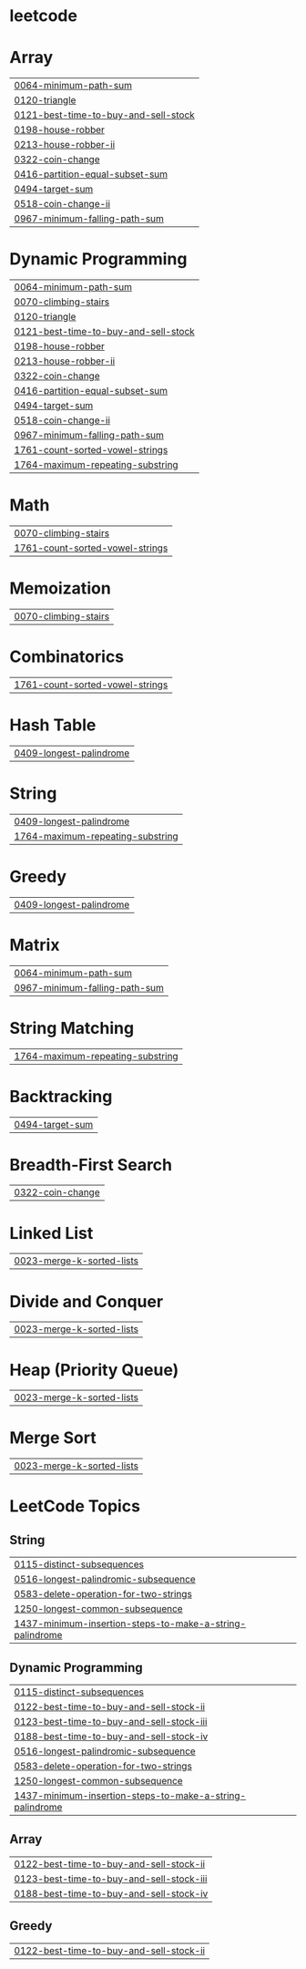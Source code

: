 # leetcode


# Array
|  |
| ------- |
| [0064-minimum-path-sum](https://github.com/sahilhirdhani/leetcode/tree/master/0064-minimum-path-sum) |
| [0120-triangle](https://github.com/sahilhirdhani/leetcode/tree/master/0120-triangle) |
| [0121-best-time-to-buy-and-sell-stock](https://github.com/sahilhirdhani/leetcode/tree/master/0121-best-time-to-buy-and-sell-stock) |
| [0198-house-robber](https://github.com/sahilhirdhani/leetcode/tree/master/0198-house-robber) |
| [0213-house-robber-ii](https://github.com/sahilhirdhani/leetcode/tree/master/0213-house-robber-ii) |
| [0322-coin-change](https://github.com/sahilhirdhani/leetcode/tree/master/0322-coin-change) |
| [0416-partition-equal-subset-sum](https://github.com/sahilhirdhani/leetcode/tree/master/0416-partition-equal-subset-sum) |
| [0494-target-sum](https://github.com/sahilhirdhani/leetcode/tree/master/0494-target-sum) |
| [0518-coin-change-ii](https://github.com/sahilhirdhani/leetcode/tree/master/0518-coin-change-ii) |
| [0967-minimum-falling-path-sum](https://github.com/sahilhirdhani/leetcode/tree/master/0967-minimum-falling-path-sum) |
# Dynamic Programming
|  |
| ------- |
| [0064-minimum-path-sum](https://github.com/sahilhirdhani/leetcode/tree/master/0064-minimum-path-sum) |
| [0070-climbing-stairs](https://github.com/sahilhirdhani/leetcode/tree/master/0070-climbing-stairs) |
| [0120-triangle](https://github.com/sahilhirdhani/leetcode/tree/master/0120-triangle) |
| [0121-best-time-to-buy-and-sell-stock](https://github.com/sahilhirdhani/leetcode/tree/master/0121-best-time-to-buy-and-sell-stock) |
| [0198-house-robber](https://github.com/sahilhirdhani/leetcode/tree/master/0198-house-robber) |
| [0213-house-robber-ii](https://github.com/sahilhirdhani/leetcode/tree/master/0213-house-robber-ii) |
| [0322-coin-change](https://github.com/sahilhirdhani/leetcode/tree/master/0322-coin-change) |
| [0416-partition-equal-subset-sum](https://github.com/sahilhirdhani/leetcode/tree/master/0416-partition-equal-subset-sum) |
| [0494-target-sum](https://github.com/sahilhirdhani/leetcode/tree/master/0494-target-sum) |
| [0518-coin-change-ii](https://github.com/sahilhirdhani/leetcode/tree/master/0518-coin-change-ii) |
| [0967-minimum-falling-path-sum](https://github.com/sahilhirdhani/leetcode/tree/master/0967-minimum-falling-path-sum) |
| [1761-count-sorted-vowel-strings](https://github.com/sahilhirdhani/leetcode/tree/master/1761-count-sorted-vowel-strings) |
| [1764-maximum-repeating-substring](https://github.com/sahilhirdhani/leetcode/tree/master/1764-maximum-repeating-substring) |
# Math
|  |
| ------- |
| [0070-climbing-stairs](https://github.com/sahilhirdhani/leetcode/tree/master/0070-climbing-stairs) |
| [1761-count-sorted-vowel-strings](https://github.com/sahilhirdhani/leetcode/tree/master/1761-count-sorted-vowel-strings) |
# Memoization
|  |
| ------- |
| [0070-climbing-stairs](https://github.com/sahilhirdhani/leetcode/tree/master/0070-climbing-stairs) |
# Combinatorics
|  |
| ------- |
| [1761-count-sorted-vowel-strings](https://github.com/sahilhirdhani/leetcode/tree/master/1761-count-sorted-vowel-strings) |
# Hash Table
|  |
| ------- |
| [0409-longest-palindrome](https://github.com/sahilhirdhani/leetcode/tree/master/0409-longest-palindrome) |
# String
|  |
| ------- |
| [0409-longest-palindrome](https://github.com/sahilhirdhani/leetcode/tree/master/0409-longest-palindrome) |
| [1764-maximum-repeating-substring](https://github.com/sahilhirdhani/leetcode/tree/master/1764-maximum-repeating-substring) |
# Greedy
|  |
| ------- |
| [0409-longest-palindrome](https://github.com/sahilhirdhani/leetcode/tree/master/0409-longest-palindrome) |
# Matrix
|  |
| ------- |
| [0064-minimum-path-sum](https://github.com/sahilhirdhani/leetcode/tree/master/0064-minimum-path-sum) |
| [0967-minimum-falling-path-sum](https://github.com/sahilhirdhani/leetcode/tree/master/0967-minimum-falling-path-sum) |
# String Matching
|  |
| ------- |
| [1764-maximum-repeating-substring](https://github.com/sahilhirdhani/leetcode/tree/master/1764-maximum-repeating-substring) |
# Backtracking
|  |
| ------- |
| [0494-target-sum](https://github.com/sahilhirdhani/leetcode/tree/master/0494-target-sum) |
# Breadth-First Search
|  |
| ------- |
| [0322-coin-change](https://github.com/sahilhirdhani/leetcode/tree/master/0322-coin-change) |
# Linked List
|  |
| ------- |
| [0023-merge-k-sorted-lists](https://github.com/sahilhirdhani/leetcode/tree/master/0023-merge-k-sorted-lists) |
# Divide and Conquer
|  |
| ------- |
| [0023-merge-k-sorted-lists](https://github.com/sahilhirdhani/leetcode/tree/master/0023-merge-k-sorted-lists) |
# Heap (Priority Queue)
|  |
| ------- |
| [0023-merge-k-sorted-lists](https://github.com/sahilhirdhani/leetcode/tree/master/0023-merge-k-sorted-lists) |
# Merge Sort
|  |
| ------- |
| [0023-merge-k-sorted-lists](https://github.com/sahilhirdhani/leetcode/tree/master/0023-merge-k-sorted-lists) |
<!---LeetCode Topics Start-->
# LeetCode Topics
## String
|  |
| ------- |
| [0115-distinct-subsequences](https://github.com/sahilhirdhani/leetcode/tree/master/0115-distinct-subsequences) |
| [0516-longest-palindromic-subsequence](https://github.com/sahilhirdhani/leetcode/tree/master/0516-longest-palindromic-subsequence) |
| [0583-delete-operation-for-two-strings](https://github.com/sahilhirdhani/leetcode/tree/master/0583-delete-operation-for-two-strings) |
| [1250-longest-common-subsequence](https://github.com/sahilhirdhani/leetcode/tree/master/1250-longest-common-subsequence) |
| [1437-minimum-insertion-steps-to-make-a-string-palindrome](https://github.com/sahilhirdhani/leetcode/tree/master/1437-minimum-insertion-steps-to-make-a-string-palindrome) |
## Dynamic Programming
|  |
| ------- |
| [0115-distinct-subsequences](https://github.com/sahilhirdhani/leetcode/tree/master/0115-distinct-subsequences) |
| [0122-best-time-to-buy-and-sell-stock-ii](https://github.com/sahilhirdhani/leetcode/tree/master/0122-best-time-to-buy-and-sell-stock-ii) |
| [0123-best-time-to-buy-and-sell-stock-iii](https://github.com/sahilhirdhani/leetcode/tree/master/0123-best-time-to-buy-and-sell-stock-iii) |
| [0188-best-time-to-buy-and-sell-stock-iv](https://github.com/sahilhirdhani/leetcode/tree/master/0188-best-time-to-buy-and-sell-stock-iv) |
| [0516-longest-palindromic-subsequence](https://github.com/sahilhirdhani/leetcode/tree/master/0516-longest-palindromic-subsequence) |
| [0583-delete-operation-for-two-strings](https://github.com/sahilhirdhani/leetcode/tree/master/0583-delete-operation-for-two-strings) |
| [1250-longest-common-subsequence](https://github.com/sahilhirdhani/leetcode/tree/master/1250-longest-common-subsequence) |
| [1437-minimum-insertion-steps-to-make-a-string-palindrome](https://github.com/sahilhirdhani/leetcode/tree/master/1437-minimum-insertion-steps-to-make-a-string-palindrome) |
## Array
|  |
| ------- |
| [0122-best-time-to-buy-and-sell-stock-ii](https://github.com/sahilhirdhani/leetcode/tree/master/0122-best-time-to-buy-and-sell-stock-ii) |
| [0123-best-time-to-buy-and-sell-stock-iii](https://github.com/sahilhirdhani/leetcode/tree/master/0123-best-time-to-buy-and-sell-stock-iii) |
| [0188-best-time-to-buy-and-sell-stock-iv](https://github.com/sahilhirdhani/leetcode/tree/master/0188-best-time-to-buy-and-sell-stock-iv) |
## Greedy
|  |
| ------- |
| [0122-best-time-to-buy-and-sell-stock-ii](https://github.com/sahilhirdhani/leetcode/tree/master/0122-best-time-to-buy-and-sell-stock-ii) |
<!---LeetCode Topics End-->
